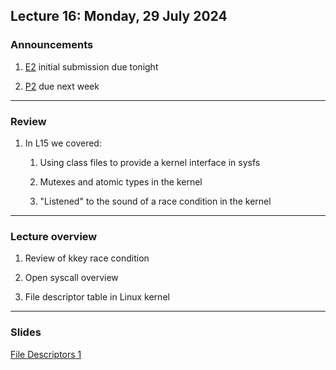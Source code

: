 ## Lecture 16: Monday, 29 July 2024

### Announcements

1. [E2](/assignments/E2.md) initial submission due tonight

1. [P2](/assignments/P2.md) due next week

---

### Review

1. In L15 we covered:

    1. Using class files to provide a kernel interface in sysfs

    1. Mutexes and atomic types in the kernel

    1. "Listened" to the sound of a race condition in the kernel

---

### Lecture overview

1. Review of kkey race condition

1. Open syscall overview

1. File descriptor table in Linux kernel


---

### Slides

[File Descriptors 1](/slides/fd1.html)
